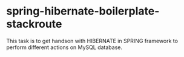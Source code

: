 # spring-hibernate-boilerplate-stackroute

This task is to get handson with HIBERNATE in SPRING framework to perform different actions on MySQL database.

